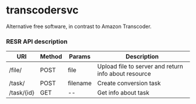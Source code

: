 # transcodersvc

Alternative free software, in contrast to Amazon Transcoder.

### RESR API description

| URI  | Method  | Params  | Description  |
|---|---|---|---|
| /file/  | POST  | file  | Upload file to server and return info about resource  |
| /task/  | POST  | filename  | Create conversion task  |
| /task/{id}  | GET  | --  | Get info about task  |

